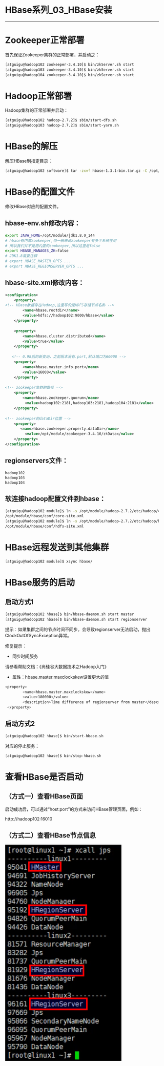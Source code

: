 # HBase系列_03_HBase安装

----

# Zookeeper正常部署

首先保证Zookeeper集群的正常部署，并启动之：

```bash
[atguigu@hadoop102 zookeeper-3.4.10]$ bin/zkServer.sh start
[atguigu@hadoop103 zookeeper-3.4.10]$ bin/zkServer.sh start
[atguigu@hadoop104 zookeeper-3.4.10]$ bin/zkServer.sh start
```

# Hadoop正常部署

Hadoop集群的正常部署并启动：

```bash
[atguigu@hadoop102 hadoop-2.7.2]$ sbin/start-dfs.sh
[atguigu@hadoop103 hadoop-2.7.2]$ sbin/start-yarn.sh
```

# HBase的解压

解压HBase到指定目录：

```bash
[atguigu@hadoop102 software]$ tar -zxvf hbase-1.3.1-bin.tar.gz -C /opt/module
```

# HBase的配置文件

修改HBase对应的配置文件。

## hbase-env.sh修改内容：

```bash
export JAVA_HOME=/opt/module/jdk1.8.0_144
# hbase有内置zookeeper,但一般来说zookeeper有多个系统在用
# 所以我们并不是用内置的zookeeper,所以这里是false
export HBASE_MANAGES_ZK=false
# JDK1.8需要注释
# export HBASE_MASTER_OPTS ...
# export HBASE_REGIONSERVER_OPTS ...
```

## hbase-site.xml修改内容：

```xml
<configuration>
    <property>
<!-- HBase数据存在Hadoop,这里写的是HDFS存储节点名称 -->
        <name>hbase.rootdir</name>  
        <value>hdfs://hadoop102:9000/hbase</value>  
    </property>

    <property>  
        <name>hbase.cluster.distributed</name>
        <value>true</value>
    </property>

   <!-- 0.98后的新变动，之前版本没有.port,默认端口为60000 -->
    <property>
        <name>hbase.master.info.port</name>
        <value>16000</value>
    </property>

<!-- zookeeper集群的路径 -->
    <property>  
        <name>hbase.zookeeper.quorum</name>
         <value>hadoop102:2181,hadoop103:2181,hadoop104:2181</value>
    </property>

<!-- zookeeper的dataDir位置 -->
    <property>  
       <name>hbase.zookeeper.property.dataDir</name>
         <value>/opt/module/zookeeper-3.4.10/zkData</value>
    </property>
</configuration>
```

## regionservers文件：

```
hadoop102
hadoop103
hadoop104
```

## 软连接hadoop配置文件到hbase：

```bash
[atguigu@hadoop102 module]$ ln -s /opt/module/hadoop-2.7.2/etc/hadoop/core-site.xml
/opt/module/hbase/conf/core-site.xml
[atguigu@hadoop102 module]$ ln -s /opt/module/hadoop-2.7.2/etc/hadoop/hdfs-site.xml
/opt/module/hbase/conf/hdfs-site.xml
```

# HBase远程发送到其他集群

```bash
[atguigu@hadoop102 module]$ xsync hbase/
```

# HBase服务的启动

## 启动方式1

```bash
[atguigu@hadoop102 hbase]$ bin/hbase-daemon.sh start master
[atguigu@hadoop102 hbase]$ bin/hbase-daemon.sh start regionserver
```

提示：如果集群之间的节点时间不同步，会导致regionserver无法启动，抛出ClockOutOfSyncException异常。

修复提示：

+   同步时间服务

请参看帮助文档：《尚硅谷大数据技术之Hadoop入门》

+   属性：hbase.master.maxclockskew设置更大的值

```bash
<property>
        <name>hbase.master.maxclockskew</name>
        <value>180000</value>
        <description>Time difference of regionserver from master</description>
 </property>
```

## 启动方式2

```bash
[atguigu@hadoop102 hbase]$ bin/start-hbase.sh
```

对应的停止服务：

```bash
[atguigu@hadoop102 hbase]$ bin/stop-hbase.sh
```

# 查看HBase是否启动

## （方式一）查看HBase页面

启动成功后，可以通过“host:port”的方式来访问HBase管理页面，例如：

http://hadoop102:16010

## （方式二）查看HBase节点信息

![](../images/2022/02/20220217171709.png)